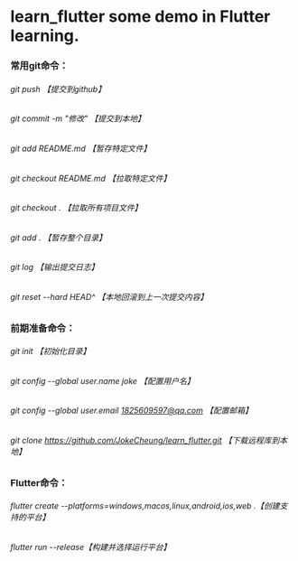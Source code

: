 # learn_flutter some demo in Flutter learning. 

### 常用git命令：
###### git push					【提交到github】
###### git commit -m "修改"		【提交到本地】
###### git add README.md 		【暂存特定文件】
###### git checkout README.md	【拉取特定文件】
###### git checkout .				【拉取所有项目文件】
###### git add .					【暂存整个目录】
###### git log					【输出提交日志】
###### git reset --hard HEAD^ 【本地回滚到上一次提交内容】

### 前期准备命令：
###### git init												【初始化目录】
###### git config --global user.name joke						【配置用户名】
###### git config --global user.email 1825609597@qq.com		【配置邮箱】
###### git clone https://github.com/JokeCheung/learn_flutter.git 	【下载远程库到本地】

### Flutter命令：
###### flutter create --platforms=windows,macos,linux,android,ios,web .【创建支持的平台】
###### flutter  run  --release【构建并选择运行平台】

